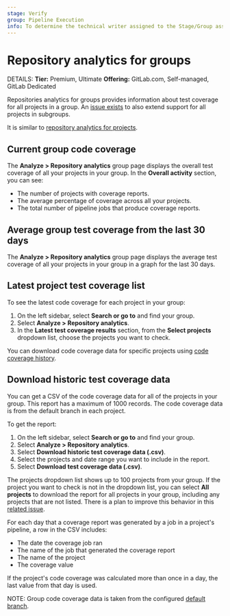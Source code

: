 ```yaml
---
stage: Verify
group: Pipeline Execution
info: To determine the technical writer assigned to the Stage/Group associated with this page, see https://handbook.gitlab.com/handbook/product/ux/technical-writing/#assignments
---
```


# Repository analytics for groups

DETAILS:
**Tier:** Premium, Ultimate
**Offering:** GitLab.com, Self-managed, GitLab Dedicated

Repositories analytics for groups provides information about test coverage for all projects in a group. An
[issue exists](https://gitlab.com/gitlab-org/gitlab/-/issues/273527) to also extend support for all projects in
subgroups.

It is similar to [repository analytics for projects](../../analytics/repository_analytics.md).

## Current group code coverage

The **Analyze > Repository analytics** group page displays the overall test coverage of all your projects in your group.
In the **Overall activity** section, you can see:

- The number of projects with coverage reports.
- The average percentage of coverage across all your projects.
- The total number of pipeline jobs that produce coverage reports.

## Average group test coverage from the last 30 days

The **Analyze > Repository analytics** group page displays the average test coverage of all your projects in your group in a graph for the last 30 days.

## Latest project test coverage list

To see the latest code coverage for each project in your group:

1. On the left sidebar, select **Search or go to** and find your group.
1. Select **Analyze > Repository analytics**.
1. In the **Latest test coverage results** section, from the **Select projects** dropdown list, choose the projects you want to check.

You can download code coverage data for specific projects using
[code coverage history](../../../ci/testing/code_coverage.md#view-history-of-project-code-coverage).

## Download historic test coverage data

You can get a CSV of the code coverage data for all of the projects in your group. This report has a maximum of 1000 records. The code coverage data is from the default branch in each project.

To get the report:

1. On the left sidebar, select **Search or go to** and find your group.
1. Select **Analyze > Repository analytics**.
1. Select **Download historic test coverage data (.csv)**.
1. Select the projects and date range you want to include in the report.
1. Select **Download test coverage data (.csv)**.

The projects dropdown list shows up to 100 projects from your group. If the project you want to check is not in the dropdown list, you can select **All projects** to download the report for all projects in your group, including any projects that are not listed. There is a plan to improve this behavior in this [related issue](https://gitlab.com/gitlab-org/gitlab/-/issues/250684).

For each day that a coverage report was generated by a job in a project's pipeline, a row in the CSV includes:

- The date the coverage job ran
- The name of the job that generated the coverage report
- The name of the project
- The coverage value

If the project's code coverage was calculated more than once in a day, the last value from that day is used.

NOTE:
Group code coverage data is taken from the configured [default branch](../../project/repository/branches/default.md).

<!-- ## Troubleshooting

Include any troubleshooting steps that you can foresee. If you know beforehand what issues
one might have when setting this up, or when something is changed, or on upgrading, it's
important to describe those, too. Think of things that may go wrong and include them here.
This is important to minimize requests for support, and to avoid doc comments with
questions that you know someone might ask.

Each scenario can be a third-level heading, for example `### Getting error message X`.
If you have none to add when creating a doc, leave this section in place
but commented out to help encourage others to add to it in the future. -->
